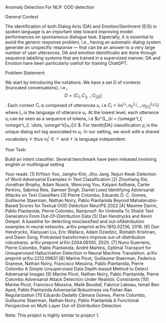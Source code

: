 Anomaly Detection For NLP: OOD detection

General Context

The identification of both Dialog Acts (DA) and Emotion/Sentiment (E/S) in spoken language is an important step toward
improving model performances on spontaneous dialogue task. Especially, it is essential to avoid the generic response
problem, i.e., having an automatic dialog system generate an unspecific response — that can be an answer to a very large
number of user utterances. DA and emotion identificatio are done through sequence labelling systems that are trained in
a supervized manner. DA and Emotion have been particularly usefull for training ChatGPT.

Problem Statement:

We start by introducing the notations. We have a set $D$ of contexts (truncated conversations), i.e., $$ D
= ( C_{1} , C_2 , . , C_{|D|} ) $$. Each context $C_i$ is composed of utterances $u$, i.e $C_i= (
u^{L_1}_1,u^{L_2}_2,.,u^{L_{|C_i|}}_{|C_i|})$ where $L_i$ is the language of utterance $u_i$. At the lowest level, each
utterance $u_i$ can be seen as a sequence of tokens, i.e $u^{L_i}_i = (\omega^i_1, \omega^i_2, \dots, \omega^i_{|u_i|})
$. For \texttt{DA} classification $y_i$ is the unique dialog act tag associated to $u_i$. In our setting, we work with a
shared vocabulary $\mathcal{V}$ thus $\omega^i_j \in \mathcal{V}$ and $\mathcal{V}$ is language independent.


Your Task:

Build an intent classifier. Several benchmark have been released involving english or multlingual setting

Your reads:
[1] KiYoon Yoo, Jangho Kim, Jiho Jang, Nojun Kwak Detection of Word Adversarial Examples in Text Classification
[2] Zhouhang Xie, Jonathan Brophy, Adam Noack, Wencong You, Kalyani Asthana, Carter Perkins, Sabrina Reis, Sameer Singh,
Daniel Lowd Identifying Adversarial Attacks on Text Classifiers
[3] Pierre Colombo, Eduardo D. C. Gomes, Guillaume Staerman, Nathan Noiry, Pablo Piantanida Beyond Mahalanobis-Based
Scores for Textual OOD Detection NeurIPS 2022
[4] Maxime Darrin, Pablo Piantanida, Pierre Colombo, Rainproof: An Umbrella To Shield Text Generators From
Out-Of-Distribution Data
[5] Dan Hendrycks and Kevin Gimpel. A baseline for detecting misclassified and out-ofdistribution examples in neural
networks. arXiv preprint arXiv:1610.02136, 2016.
[6] Dan Hendrycks, Xiaoyuan Liu, Eric Wallace, Adam Dziedzic, Rishabh Krishnan, and Dawn Song. Pretrained transformers
improve out-of-distribution robustness. arXiv preprint arXiv:2004.06100, 2020.
[7] Nuno Guerreiro, Pierre Colombo, Pablo Piantanida, André Martins, Optimal Transport for Unsupervised Hallucination
Detection in Neural Machine Translation. arXiv preprint arXiv:2212.09631
[8] Marine Picot, Guillaume Staerman, Federica Granese, Nathan Noiry, Francisco Messina, Pablo Piantanida, Pierre
Colombo A Simple Unsupervised Data Depth-based Method to Detect Adversarial Images
[9] Marine Picot, Nathan Noiry, Pablo Piantanida, Pierre Colombo Adversarial Attack Detection Under Realistic
Constraints
[10] Marine Picot, Francisco Messina, Malik Boudiaf, Fabrice Labeau, Ismail Ben Ayed, Pablo Piantanida Adversarial
Robustness via Fisher-Rao Regularization
[11] Eduardo Dadalto Câmara Gomes, Pierre Colombo, Guillaume Staerman, Nathan Noiry, Pablo Piantanida A Functional
Perspective on Multi-Layer Out-of-Distribution Detection

Note:
This project is highly similar to project 1.


